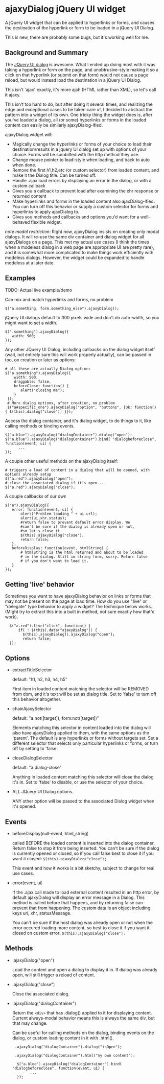 # ajaxyDialog jQuery UI widget

A jQuery UI widget that can be applied to hyperlinks or forms, and causes the destination of the hyperlink or form to be loaded in a jQuery UI Dialog. 

This is new, there are probably some bugs, but it's working well for me. 

## Background and Summary

The [JQuery UI dialog](http://jqueryui.com/demos/dialog/) is awesome. What I ended up doing most with it was taking a hyperlink or form on the page, and unobtrusive-style making it so a click on that hyperlink (or submit on that form) would not cause a page reload, but would instead load the destination in a jQuery UI Dialog. 

This isn't 'ajax' exactly, it's more ajah (HTML rather than XML), so let's call it ajaxy. 

This isn't too hard to do, but after doing it several times, and realizing the edge and exceptional cases to be taken care of, I decided to abstract the pattern into a widget of its own. One tricky thing the widget does is, after you've loaded a dialog, all (or some) hyperlinks or forms in the loaded content can easily be similarly ajaxyDialog-ified. 

ajaxyDialog widget will:

* Magically change the hyperlinks or forms of your choice to load their destination/results in a jquery UI dialog set up with options of your choice. Forms will be sumbitted with the http method they use. 
* Change mouse pointer to load-style when loading, and back to auto when done. 
* Remove the first h1,h2,etc (or custom selector) from loaded content, and make it the Dialog title. Can be turned off. 
* Handle .ajax load errors by displaying an error in the dialog, or with a custom callback
* Gives you a callback to prevent load after examining the xhr response or returned content
* Make hyperlinks and forms in the loaded content also ajaxDialog-ified. You can turn off this behavior or supply a custom selector for forms and hyperlinks to apply ajaxDialog to. 
* Gives you methods and callbacks and options you'd want for a well-behaved flexible widget. 

*note modal restriction*: Right now, ajaxyDialog insists on creating only modal dialogs. It will re-use the same div container and dialog widget for all ajaxyDialogs on a page. This met my actual use cases (I think the times when a modeless dialog in a web page are appropriate UI are pretty rare), and it is somewhat more complicated to make things work efficiently with modeless dialogs. However, the widget could be expanded to handle modeless at a later date. 


## Examples

TODO: Actual live example/demo

Can mix and match hyperlinks and forms, no problem

    $("a.something, form.something_else").ajaxyDialog();

jQuery UI dialogs default to 300 pixels wide and don't do auto-width, so you might want to set a width. 

    $(".something").ajaxyDialog({
       width: 500;
    });

Any other JQuery UI Dialog, including callbacks on the dialog widget itself (wait, not entirely sure this will work properly actually), can be passed in too, on creation or later as options:
    
    # all these are actually Dialog options
    $("a.something").ajaxyDialog({
        width: 500,
        draggable: false,
        beforeClose: function() {
           alert("closing me");
        }
     });
     # More dialog options, after creation, no problem
     $("a#specific_one").ajaxyDialog("option", "buttons", {Ok: function() { $(this).dialog("close"); }});


Access the dialog container, and it's dialog widget, to do things to it, like calling methods or binding events. 

    $("a.blue").ajaxyDialog("dialogContainer").dialog("open");
    $("a.blue").ajaxyDialog("dialogContainer").bind( "dialogbeforeclose", function(event, ui) {
          ...
    });

A couple other useful methods on the ajaxyDialog itself:

    # triggers a load of content in a dialog that will be opened, with options already setup
    $("a.red").ajaxyDialog("open");  
    # close the associated dialog if it's open....
    $("a.red").ajaxyDialog("close");

A couple callbacks of our own

    $("a").ajaxyDialog({
       error: function(event, ui) {
           alert("Problem loading " + ui.url);
           alert(ui.xhr.status);
           #return false to prevent default error display. We
           #can't be sure if the dialog is already open or not,
           #so let's close it. 
           $(this).ajaxyDialog("close");
           return false;
       },
       beforeDisplay: function(event, htmlString) {
           # htmlString is the html returned and about to be loaded
           # in the dialog. Still in string form, sorry. Return false
           # if you don't want to load it. 
       }
    });

## Getting 'live' behavior

Sometimes you want to have ajaxyDialog behavior on links or forms that may not be present on the page at load time. How do you use "live" or "delegate" type behavior to apply a widget?  The technique below works. (Might try to extract this into a built in method, not sure exactly how that'd work). 

      $("a.red").live("click", function() {
          if( ! $(this).data("ajaxyDialog")) {            
            $(this).ajaxyDialog().ajaxyDialog("open");
            return false;
      });

## Options
  * extractTitleSelector
    
    default: "h1, h2, h3, h4, h5"

    First item in loaded content matching the selector will be REMOVED from dom, and it's text will be set as dialog    title. Set to 'false' to turn off this behavior altogether. 

  * chainAjaxySelector
    
    default: "a:not([target]), form:not([target])"

    Elements matching this selector in content loaded into the dialog will also have ajaxyDialog applied to them, with the same options as the 'parent'.  The default is any hyperlinks or forms without targets set.  Set a different selector that selects only particular hyperlinks or forms, or turn off by setting to 'false'. 

  * closeDialogSelector
 
    default: "a.dialog-close"

    Anything in loaded content matching this selector will close the dialog it's in. Set to 'false' to disable, or use the selector of your choice. 

  * ALL JQuery UI Dialog options.  

    ANY other option will be passed to the associated Dialog widget when it's opened. 

## Events

 * beforeDisplay(null-event, html_string)

   called BEFORE the loaded content is inserted into the dialog container. Return false to stop it from being inserted. You can't be sure if the dialog is currently opened or closed, so if you call false best to close it if you want it closed:   `$(this).ajaxyDialog("close");`

   This event and how it works is a bit sketchy, subject to change for real use cases. 

 * error(event, ui)
  
   If the .ajax call made to load external content resulted in an http error, by default ajaxyDialog will display an error message in a Dialog.  This method is called before that happens, and by returning false can prevent that from happening.  The custom data is an object including keys uri, xhr, statusMessage. 

   You can't be sure if the host dialog was already open or not when the error occured loading more content, so best to close it if you want it closed on custom error:  `$(this).ajaxyDialog("close");`

## Methods

  * .ajaxyDialog("open")

    Load the content and open a dialog to display it in. If dialog was already open, will still trigger a reload of content. 

  * .ajaxyDialog("close")

    Close the associated dialog. 

  * .ajaxyDialog("dialogContainer")

    Return the `<div>` that has .dialog() applied to it for displaying content. Current always-modal behavior means this is always the same div, but that may change.  

    Can be useful for calling methods on the dialog, binding events on the dialog, or custom loading content in it with .html(). 

         .ajaxyDialog("dialogContainer").dialog("isOpen");

         .ajaxyDialog("dialogContainer").html("my own content");

          $("a.blue").ajaxyDialog("dialogContainer").bind( "dialogbeforeclose", function(event, ui) {
                ...
          });

